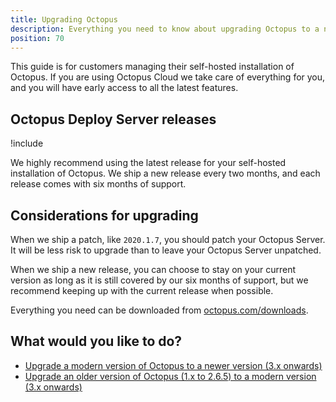 ```yaml
---
title: Upgrading Octopus
description: Everything you need to know about upgrading Octopus to a newer version.
position: 70
---
```


This guide is for customers managing their self-hosted installation of Octopus. If you are using Octopus Cloud we take care of everything for you, and you will have early access to all the latest features.

## Octopus Deploy Server releases

!include <octopus-releases>

We highly recommend using the latest release for your self-hosted installation of Octopus. We ship a new release every two months, and each release comes with six months of support.

## Considerations for upgrading

When we ship a patch, like `2020.1.7`, you should patch your Octopus Server. It will be less risk to upgrade than to leave your Octopus Server unpatched.

When we ship a new release, you can choose to stay on your current version as long as it is still covered by our six months of support, but we recommend keeping up with the current release when possible.

Everything you need can be downloaded from [octopus.com/downloads](https://octopus.com/downloads).

## What would you like to do?

- [Upgrade a modern version of Octopus to a newer version (3.x onwards)](guide/index.md)
- [Upgrade an older version of Octopus (1.x to 2.6.5) to a modern version (3.x onwards)](legacy/index.md)
